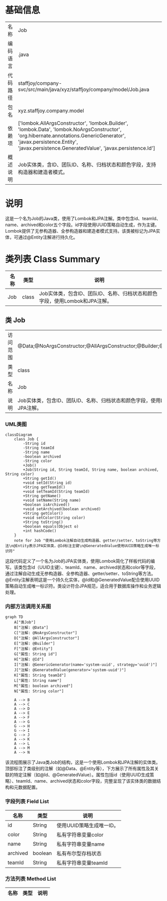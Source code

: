 # 基础信息

|      |      |
|------|------|
| 名称 | Job |
| 编码语言 | .java |
| 代码路径 | staffjoy/company-svc/src/main/java/xyz/staffjoy/company/model/Job.java |
| 包名 | xyz.staffjoy.company.model |
| 依赖项 | ['lombok.AllArgsConstructor', 'lombok.Builder', 'lombok.Data', 'lombok.NoArgsConstructor', 'org.hibernate.annotations.GenericGenerator', 'javax.persistence.Entity', 'javax.persistence.GeneratedValue', 'javax.persistence.Id'] |
| 概述说明 | Job实体类，含ID、团队ID、名称、归档状态和颜色字段，支持构造器和建造者模式。 |

# 说明

这是一个名为Job的Java类，使用了Lombok和JPA注解。类中包含id、teamId、name、archived和color五个字段。id字段使用UUID策略自动生成，作为主键。Lombok提供了无参构造器、全参构造器和建造者模式支持。该类被标记为JPA实体，可通过@Entity注解进行持久化。

# 类列表 Class Summary

| 名称   | 类型  | 说明 |
|-------|------|-------------|
| Job | class | Job实体类，包含ID、团队ID、名称、归档状态和颜色字段，使用Lombok和JPA注解。 |



## 类 Job

|      |      |
|------|------|
| 访问范围 | @Data;@NoArgsConstructor;@AllArgsConstructor;@Builder;@Entity;public |
| 类型 | class |
| 名称 | Job |
| 说明 | Job实体类，包含ID、团队ID、名称、归档状态和颜色字段，使用Lombok和JPA注解。 |


### UML类图

```mermaid
classDiagram
    class Job {
        -String id
        -String teamId
        -String name
        -boolean archived
        -String color
        +Job()
        +Job(String id, String teamId, String name, boolean archived, String color)
        +String getId()
        +void setId(String id)
        +String getTeamId()
        +void setTeamId(String teamId)
        +String getName()
        +void setName(String name)
        +boolean isArchived()
        +void setArchived(boolean archived)
        +String getColor()
        +void setColor(String color)
        +String toString()
        +boolean equals(Object o)
        +int hashCode()
    }
    note for Job "使用Lombok注解自动生成构造器、getter/setter、toString等方法\n@Entity表示JPA实体类，@Id标注主键\n@GeneratedValue使用UUID策略生成唯一标识符"
```

这段代码定义了一个名为Job的JPA实体类，使用Lombok简化了样板代码的编写。该类包含id（UUID主键）、teamId、name、archived状态和color等字段，通过注解自动生成无参构造器、全参构造器、getter/setter、toString等方法。@Entity注解表明这是一个持久化实体，@Id和@GeneratedValue配合使用UUID策略自动生成唯一标识符。类设计符合JPA规范，适合用于数据库操作和业务逻辑处理。


### 内部方法调用关系图

```mermaid
graph TD
    A["类Job"]
    B["注解: @Data"]
    C["注解: @NoArgsConstructor"]
    D["注解: @AllArgsConstructor"]
    E["注解: @Builder"]
    F["注解: @Entity"]
    G["属性: String id"]
    H["注解: @Id"]
    I["注解: @GenericGenerator(name='system-uuid', strategy='uuid')"]
    J["注解: @GeneratedValue(generator='system-uuid')"]
    K["属性: String teamId"]
    L["属性: String name"]
    M["属性: boolean archived"]
    N["属性: String color"]

    A --> B
    A --> C
    A --> D
    A --> E
    A --> F
    A --> G
    G --> H
    G --> I
    G --> J
    A --> K
    A --> L
    A --> M
    A --> N
```

该流程图展示了Java类Job的结构，这是一个使用Lombok和JPA注解的实体类。顶部标注了类级别的注解（如@Data、@Entity等），下方展示了所有属性及其关联的特定注解（如@Id、@GeneratedValue）。属性包括id（使用UUID生成策略）、teamId、name、archived状态和color字段，完整呈现了该实体类的数据结构和元数据配置。

### 字段列表 Field List

| 名称  | 类型  | 说明 |
|-------|-------|------|
| id | String | 使用UUID策略生成唯一ID。 |
| color | String | 私有字符串变量color |
| name | String | 私有字符串变量name |
| archived | boolean | 私有布尔型存档状态 |
| teamId | String | 私有字符串变量teamId |

### 方法列表 Method List

| 名称  | 类型  | 说明 |
|-------|-------|------|




